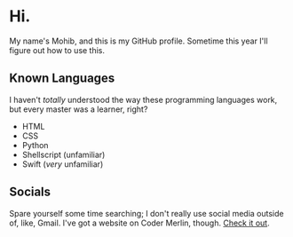# Hi.

My name's Mohib, and this is my GitHub profile. Sometime this year I'll figure out how to use this.

## Known Languages

I haven't *totally* understood the way these programming languages work, but every master was a learner, right?

* HTML
* CSS
* Python
* Shellscript (unfamiliar)
* Swift (*very* unfamiliar)

## Socials

Spare yourself some time searching; I don't really use social media outside of, like, Gmail. I've got a website on Coder Merlin, though. [Check it out](https://www.codermerlin.com/users/mohibullah-meer/Digital%20Portfolio/index.html).
